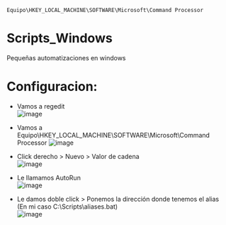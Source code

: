 <pre><code id="code">Equipo\HKEY_LOCAL_MACHINE\SOFTWARE\Microsoft\Command Processor</code></pre>


# Scripts_Windows
Pequeñas automatizaciones en windows

# Configuracion:
- Vamos a regedit  
![image](https://user-images.githubusercontent.com/103390623/236187549-52e523a3-5d59-4469-a09b-1d8a1fd40c27.png)

- Vamos a Equipo\HKEY_LOCAL_MACHINE\SOFTWARE\Microsoft\Command Processor
![image](https://user-images.githubusercontent.com/103390623/236186371-fc6ca3ba-d3fd-44fe-9a0a-2d4a02bf8fc7.png)

- Click derecho > Nuevo > Valor de cadena  
![image](https://user-images.githubusercontent.com/103390623/236186858-7003d018-f123-4607-834f-286b31b273cc.png)
  
- Le llamamos AutoRun  
![image](https://user-images.githubusercontent.com/103390623/236188026-db5068a9-9bee-49ff-b50c-d4dee86f5bdf.png)

- Le damos doble click > Ponemos la dirección donde tenemos el alias (En mi caso C:\Scripts\aliases.bat)  
![image](https://user-images.githubusercontent.com/103390623/236188441-ee6353a4-bd4b-4df9-ab18-1d273cffc5f2.png)
